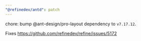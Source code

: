 ```yaml
---
"@refinedev/antd": patch
---
```


chore: bump @ant-design/pro-layout dependency to `v7.17.12`.

Fixes https://github.com/refinedev/refine/issues/5172
